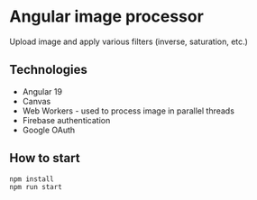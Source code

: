 # Angular image processor
Upload image and apply various filters (inverse, saturation, etc.)

## Technologies
- Angular 19
- Canvas
- Web Workers - used to process image in parallel threads
- Firebase authentication
- Google OAuth

## How to start
```
npm install
npm run start
```